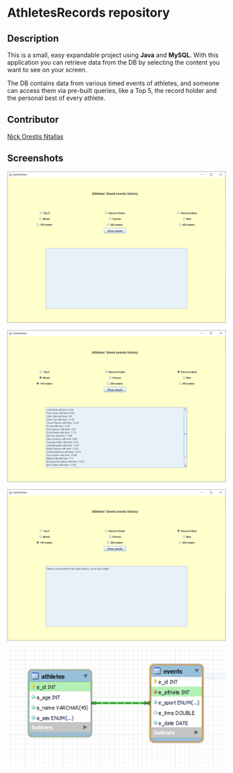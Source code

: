 # AthletesRecords repository

## Description
This is a small, easy expandable project using **Java** and **MySQL**.
With this application you can retrieve data from the DB by selecting the content you want to see on your screen.

The DB contains data from various timed events of athletes, and someone can access them via pre-built queries, like a Top 5, the record holder and the personal best of every athlete.

## Contributor

[Nick Orestis Ntallas](https://github.com/nontallas)

## Screenshots

![home](/images/home.PNG)

![search](/images/search.PNG)

![invalid input](/images/wrong_input.PNG)

![schema](/images/schema.PNG)

